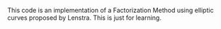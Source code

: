 This code is an implementation of a Factorization Method using elliptic curves proposed by Lenstra. This is just for learning.
